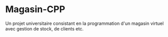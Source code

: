 # Magasin-CPP
Un projet universitaire consistant en la programmation d'un magasin virtuel avec gestion de stock, de clients etc.
